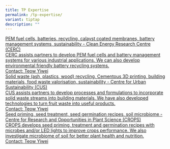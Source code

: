 ```yaml
---
title: TP Expertise
permalink: /tp-expertise/
variant: tiptap
description: ""
---
```

<p></p>
<div class="isomer-card-grid"><a rel="noopener noreferrer nofollow" href="Mailto:teow_yiwei@tp.edu.sg" class="isomer-card"><div class="isomer-card-body"><div class="isomer-card-title">PEM fuel cells, batteries, recycling, calayst coated membranes, battery management systems, sustainability - Clean Energy Research Centre (CERC)</div><div class="isomer-card-description">CERC assists partners to develop PEM fuel cells and battery management systems for various industrial applications.  We can also develop environmental friendly battery recycling systems. </div><div class="isomer-card-link">Contact: Teow Yiwei</div></div></a>
<a rel="noopener noreferrer nofollow" href="Mailto:teow_yiwei@tp.edu.sg" class="isomer-card">
<div class="isomer-card-body">
<div class="isomer-card-title">Solid waste (ash, plastics, wood) recycling, Cementous 3D printing, building
materials, food waste valorisation, sustainability - Centre for Urban Sustainability
(CUS)</div>
<div class="isomer-card-description">CUS assists partners to develop processes and formulations to incorporate
solid waste streams into building materials. We have also developed technologies
to turn fruit waste into useful products.</div>
<div class="isomer-card-link">Contact: Teow Yiwei</div>
</div>
</a><a rel="noopener noreferrer nofollow" href="Mailto:teow_yiwei@tp.edu.sg" class="isomer-card"><div class="isomer-card-body"><div class="isomer-card-title">Seed priming, seed treatment, seed germination recipes, soil microbiome - Centre for Research and Opportunities in Plant Science (CROPS)</div><div class="isomer-card-description">CROPS develops seed priming,  treatment and germination recipes with microbes and/or LED lights to improve crops performance.  We also investigate microbiome of soil for better plant health and nutrition.</div><div class="isomer-card-link">Contact: Teow Yiwei</div></div></a>
</div>
<p></p>